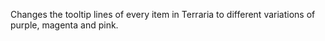 Changes the tooltip lines of every item in Terraria to different variations of purple, magenta and pink.
